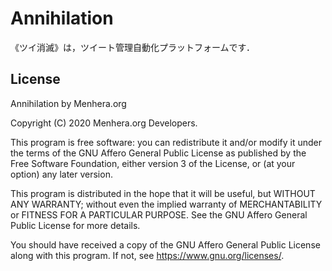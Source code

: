 # Annihilation
《ツイ消滅》は，ツイート管理自動化プラットフォームです．

## License
Annihilation by Menhera.org

Copyright (C) 2020  Menhera.org Developers.

This program is free software: you can redistribute it and/or modify
it under the terms of the GNU Affero General Public License as published
by the Free Software Foundation, either version 3 of the License, or
(at your option) any later version.

This program is distributed in the hope that it will be useful,
but WITHOUT ANY WARRANTY; without even the implied warranty of
MERCHANTABILITY or FITNESS FOR A PARTICULAR PURPOSE.  See the
GNU Affero General Public License for more details.

You should have received a copy of the GNU Affero General Public License
along with this program.  If not, see <https://www.gnu.org/licenses/>.
